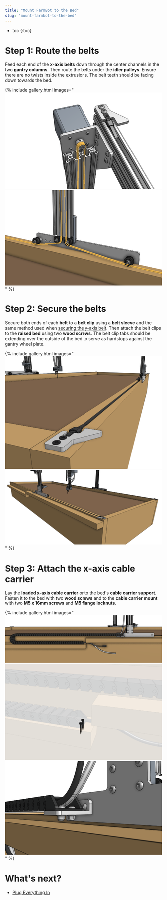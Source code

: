 ```yaml
---
title: "Mount FarmBot to the Bed"
slug: "mount-farmbot-to-the-bed"
---
```


* toc
{:toc}

# Step 1: Route the belts

Feed each end of the **x-axis belts** down through the center channels in the two **gantry columns**. Then route the belts under the **idler pulleys**. Ensure there are no twists inside the extrusions. The belt teeth should be facing down towards the bed.

{% include gallery.html images="
![x axis belt pulley routing](_images/x_axis_belt_pulley_routing.png)
![x axis belt idler pulley routing](_images/x_axis_belt_idler_pulley_routing.png)
" %}

# Step 2: Secure the belts

Secure both ends of each **belt** to a **belt clip** using a **belt sleeve** and the same method used when [securing the y-axis belt](attach-the-z-axis.md#step-2-attach-the-y-axis-belt). Then attach the belt clips to the **raised bed** using two **wood screws**. The belt clip tabs should be extending over the outside of the bed to serve as hardstops against the gantry wheel plate.

{% include gallery.html images="
![x axis belt clip mounted](_images/x_axis_belt_clip_mounted.png)
![x axis belt clip mounted 2](_images/x_axis_belt_clip_mounted_2.png)
" %}

# Step 3: Attach the x-axis cable carrier

Lay the **loaded x-axis cable carrier** onto the bed's **cable carrier support**. Fasten it to the bed with two **wood screws** and to the **cable carrier mount** with two **M5 x 16mm screws** and **M5 flange locknuts**.

{% include gallery.html images="
![x axis cable carrier overview](_images/x_axis_cable_carrier_overview.png)
![x axis cable carrier mounting screws](_images/x_axis_cable_carrier_mounting_screws.png)
![x axis cable carrier gantry mount](_images/x_axis_cable_carrier_gantry_mount.png)
" %}

# What's next?

 * [Plug Everything In](plug-everything-in.md)
